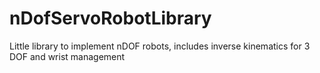 # nDofServoRobotLibrary
Little library to implement nDOF robots, includes inverse kinematics for 3 DOF and wrist management
